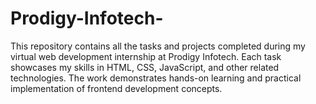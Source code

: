 # Prodigy-Infotech-
This repository contains all the tasks and projects completed during my virtual web development internship at Prodigy Infotech. Each task showcases my skills in HTML, CSS, JavaScript, and other related technologies. The work demonstrates hands-on learning and practical implementation of frontend development concepts.
